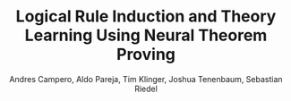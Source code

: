 ---
paperId: 5
author: Andres Campero, Aldo Pareja, Tim Klinger, Joshua Tenenbaum, Sebastian Riedel
publicationauthor: Campero, A. et al.
title: Logical Rule Induction and Theory Learning Using Neural Theorem Proving
pdf: Poster_Andres_Campero.pdf
poster: --
alt: --
type: Poster
topic: Knowledge Representation and Reasoning
link: https://research.latinxinai.org/papers/neurips/2018/pdf/Poster_Andres_Campero.pdf
conference: neurips
year: 2018
tags: neurips-2018
location: Montreal, Canada
---